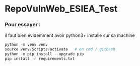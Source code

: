 # RepoVulnWeb_ESIEA_Test

### Pour essayer : 
il faut bien évidemment avoir python3+ installé sur sa machine
```python
python -m venv venv
source venv/Scripts/activate   # en cmd / gitbash
python -m pip install --upgrade pip
pip install -r requirements.txt
``` 
